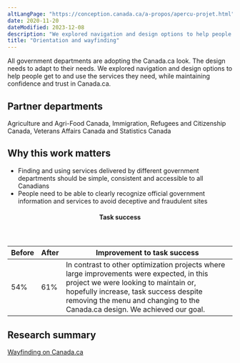 ```yaml
---
altLangPage: "https://conception.canada.ca/a-propos/apercu-projet.html"
date: 2020-11-20
dateModified: 2023-12-08
description: "We explored navigation and design options to help people get to and use the services they need, while maintaining confidence and trust in Canada.ca."
title: "Orientation and wayfinding"
---
```

<p>All government departments are adopting the Canada.ca look. The design needs to adapt to their needs. We explored navigation and design options to help people get to and use the services they need, while maintaining confidence and trust in Canada.ca.</p>
<h2>Partner departments</h2>
<p>Agriculture and Agri-Food Canada, Immigration, Refugees and Citizenship Canada, Veterans Affairs Canada and Statistics Canada</p>
<h2>Why this work matters</h2>
<ul>
  <li class="custli">Finding and using services delivered by different government departments should be simple, consistent and accessible to all Canadians</li>
  <li class="custli">People need to be able to clearly recognize official government information and services to avoid deceptive and fraudulent sites</li>
</ul>
<div class="row mrgn-tp-lg mrgn-bttm-lg">
  <div class="col-md-8">
    <div class="panel panel-success">
      <header class="panel-heading">
        <h4 class="panel-title text-center">Task success</h4>
      </header>
      <table class="table">
        <thead>
          <tr style="">
            <th scope="col" class="col-md-3">Before</th>
            <th scope="col" class="col-md-3">After</th>
            <th scope="col" class="col-md-6">Improvement to task success</th>
          </tr>
        </thead>
        <tbody>
          <tr>
            <td class="table-smnum">54%</td>
            <td class="table-smnum">61%</td>
            <td class="table-smnum">In contrast to other optimization projects where large improvements were expected, in this project we were looking to maintain or, hopefully increase, task success despite removing the menu and changing to the Canada.ca design. We achieved our goal.</td>
          </tr>
        </tbody>
      </table>
    </div>
  </div>
</div>
<h2>Research summary</h2>
<p><a href="https://blog.canada.ca/research-summaries/wayfinding-on-canada-ca.html">Wayfinding on Canada.ca</a></p>
